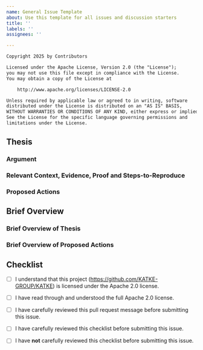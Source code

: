 ```yaml
---
name: General Issue Template
about: Use this template for all issues and discussion starters
title: ''
labels: ''
assignees: ''

---
```


<!-- Remove the following license disclaimer if you do not agree to it -->

<!-- BEGINNING OF LICENSE DISCLAIMER-->
```txt
Copyright 2025 by Contributors

Licensed under the Apache License, Version 2.0 (the "License");
you may not use this file except in compliance with the License.
You may obtain a copy of the License at

    http://www.apache.org/licenses/LICENSE-2.0

Unless required by applicable law or agreed to in writing, software
distributed under the License is distributed on an "AS IS" BASIS,
WITHOUT WARRANTIES OR CONDITIONS OF ANY KIND, either express or implied.
See the License for the specific language governing permissions and
limitations under the License.
```
<!-- END OF LICENSE DISCLAIMER -->

<!-- INSTRUCTIONS: -->
<!-- These are comments, they're written like this inside arrow-dash brackets -->
<!-- These comments are here to provide guidance to you -->
<!-- These comments are not rendered in the final output -->

<!-- STRUCTURE: -->
<!-- "Thesis" section: Present your complete case -->
<!-- "Brief Overview" section: Condense your thesis into a brief overview -->
<!-- "Checklist" section: Provide input on critical checklist items -->

## Thesis

### Argument
<!-- State your issue or idea as a clear argument -->
<!-- This helps us evaluate it effectively -->

### Relevant Context, Evidence, Proof and Steps-to-Reproduce
<!-- Provide relevant supporting details for the argument -->
<!-- Good faith matters most - share what you know, even if incomplete -->

### Proposed Actions
<!-- What actions do you propose we take? -->
<!-- Connect the proposed actions to the argument -->

<!-- Unsure? Best guesses welcome - just clearly note your uncertainty -->
<!-- "Let's discuss this further" is a valid action too -->

## Brief Overview

### Brief Overview of Thesis
<!-- Summarise your argument and evidence into a few key points -->


### Brief Overview of Proposed Actions
<!-- Summarize your proposed actions into a few key points -->

## Checklist
<!-- Please carefully go through this checklist -->

<!-- INSTRUCTIONS: -->
<!-- Unchecked checklist item looks like this: "[ ]" -->
<!-- Checked checklist item looks like this: "[x]" -->

<!--Checklist item being **unchecked** means you **do not agree** with the statement -->
<!--Checklist item being **checked** means you **agree** with the statement made -->

- [ ] I understand that this project (https://github.com/KATKE-GROUP/KATKE) is licensed under the Apache 2.0 license.
- [ ] I have read through and understood the full Apache 2.0 license.

- [ ] I have carefully reviewed this pull request message before submitting this issue.

- [ ] I have carefully reviewed this checklist before submitting this issue.
- [ ] I have **not** carefully reviewed this checklist before submitting this issue.
